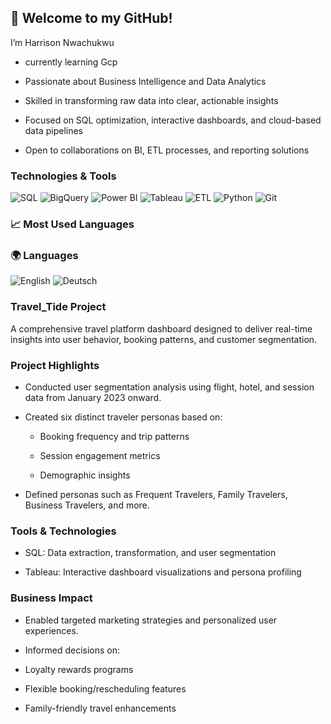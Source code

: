 ## 👋 Welcome to my GitHub!
I’m Harrison Nwachukwu
- currently learning Gcp
- Passionate about Business Intelligence and Data Analytics

- Skilled in transforming raw data into clear, actionable insights

- Focused on SQL optimization, interactive dashboards, and cloud-based data pipelines

- Open to collaborations on BI, ETL processes, and reporting solutions
### 
### Technologies & Tools
![SQL](https://img.shields.io/badge/SQL-336791?style=flat&logo=postgresql&logoColor=white)
![BigQuery](https://img.shields.io/badge/BigQuery-4285F4?style=flat&logo=googlecloud&logoColor=white)
![Power BI](https://img.shields.io/badge/PowerBI-F2C811?style=flat&logo=powerbi&logoColor=black)
![Tableau](https://img.shields.io/badge/Tableau-E97627?style=flat&logo=tableau&logoColor=white)
![ETL](https://img.shields.io/badge/ETL-FF6F00?style=flat&logo=dataiku&logoColor=white)
![Python](https://img.shields.io/badge/Python-3776AB?style=flat&logo=python&logoColor=white)
![Git](https://img.shields.io/badge/Git-F05032?style=flat&logo=git&logoColor=white)
### :chart_with_upwards_trend: Most Used Languages

### :earth_africa: Languages
![English](https://img.shields.io/badge/English-Fluent-blue?style=flat)
![Deutsch](https://img.shields.io/badge/Deutsch-B1-yellow?style=flat)
### Travel_Tide Project
A comprehensive travel platform dashboard designed to deliver real-time insights into user behavior, booking patterns, and customer segmentation.

### Project Highlights
- Conducted user segmentation analysis using flight, hotel, and session data from January 2023 onward.

- Created six distinct traveler personas based on:

  - Booking frequency and trip patterns

  - Session engagement metrics

  - Demographic insights

- Defined personas such as Frequent Travelers, Family Travelers, Business Travelers, and more.

 ### Tools & Technologies
- SQL: Data extraction, transformation, and user segmentation

- Tableau: Interactive dashboard visualizations and persona profiling

 ### Business Impact
- Enabled targeted marketing strategies and personalized user experiences.

- Informed decisions on:

- Loyalty rewards programs

- Flexible booking/rescheduling features

- Family-friendly travel enhancements

